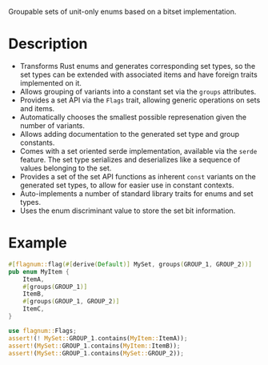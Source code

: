Groupable sets of unit-only enums based on a bitset implementation.

# Description

* Transforms Rust enums and generates corresponding set types, so the set types
  can be extended with associated items and have foreign traits implemented on it.
* Allows grouping of variants into a constant set via the `groups` attributes.
* Provides a set API via the `Flags` trait, allowing generic operations on sets and
  items.
* Automatically chooses the smallest possible represenation given the number of
  variants.
* Allows adding documentation to the generated set type and group constants.
* Comes with a set oriented serde implementation, available via the `serde` feature.
  The set type serializes and deserializes like a sequence of values belonging to the
  set.
* Provides a set of the set API functions as inherent `const` variants on the
  generated set types, to allow for easier use in constant contexts.
* Auto-implements a number of standard library traits for enums and set types.
* Uses the enum discriminant value to store the set bit information.

# Example

```rust
#[flagnum::flag(#[derive(Default)] MySet, groups(GROUP_1, GROUP_2))]
pub enum MyItem {
    ItemA,
    #[groups(GROUP_1)]
    ItemB,
    #[groups(GROUP_1, GROUP_2)]
    ItemC,
}

use flagnum::Flags;
assert!(! MySet::GROUP_1.contains(MyItem::ItemA));
assert!(MySet::GROUP_1.contains(MyItem::ItemB));
assert!(MySet::GROUP_1.contains(MySet::GROUP_2));
```